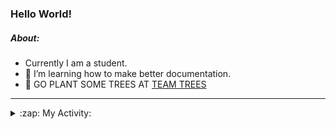 ### Hello World!

##### About:
- Currently I am a student.
- 🌱 I’m learning how to make better documentation.
- 🌱 GO PLANT SOME TREES AT [TEAM TREES](https://teamtrees.org/)

---
<details>
  <summary>:zap: My Activity:</summary>
  
<!--START_SECTION:waka-->
![Code Time](http://img.shields.io/badge/Code%20Time-1%2C068%20hrs%2048%20mins-blue)

**I'm a Night 🦉** 

```text
🌞 Morning                1650 commits        ███░░░░░░░░░░░░░░░░░░░░░░   10.10 % 
🌆 Daytime                5208 commits        ████████░░░░░░░░░░░░░░░░░   31.89 % 
🌃 Evening                4778 commits        ███████░░░░░░░░░░░░░░░░░░   29.25 % 
🌙 Night                  4697 commits        ███████░░░░░░░░░░░░░░░░░░   28.76 % 
```
📅 **I'm Most Productive on Wednesday** 

```text
Monday                   2377 commits        ████░░░░░░░░░░░░░░░░░░░░░   14.55 % 
Tuesday                  2008 commits        ███░░░░░░░░░░░░░░░░░░░░░░   12.29 % 
Wednesday                3796 commits        ██████░░░░░░░░░░░░░░░░░░░   23.24 % 
Thursday                 2289 commits        ████░░░░░░░░░░░░░░░░░░░░░   14.01 % 
Friday                   1614 commits        ██░░░░░░░░░░░░░░░░░░░░░░░   09.88 % 
Saturday                 1493 commits        ██░░░░░░░░░░░░░░░░░░░░░░░   09.14 % 
Sunday                   2756 commits        ████░░░░░░░░░░░░░░░░░░░░░   16.87 % 
```


📊 **This Week I Spent My Time On** 

```text
🔥 Editors: 
VS Code                  5 hrs 39 mins       █████████████████████████   100.00 % 

🐱‍💻 Projects: 
praise                   2 hrs 17 mins       ██████████░░░░░░░░░░░░░░░   40.60 % 
gdsc-next-weather-app    2 hrs 14 mins       ██████████░░░░░░░░░░░░░░░   39.72 % 
CSF22                    1 hr 6 mins         █████░░░░░░░░░░░░░░░░░░░░   19.68 % 
```


 Last Updated on 20/03/2023 07:05:21 UTC
<!--END_SECTION:waka-->
</details>
